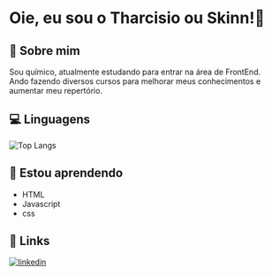 
# Oie, eu sou o Tharcisio ou Skinn!👋


## 🚀 Sobre mim
Sou químico, atualmente estudando para entrar na área de FrontEnd. <br>
Ando fazendo diversos cursos para melhorar meus conhecimentos e aumentar meu repertório.

## 💻 Linguagens

![Top Langs](https://github-readme-stats.vercel.app/api/top-langs/?username=SkinnV1&theme=tokyonight)


## 🧠 Estou aprendendo

 - HTML
 - Javascript
 - css
## 🔗 Links
[![linkedin](https://img.shields.io/badge/linkedin-0A66C2?style=for-the-badge&logo=linkedin&logoColor=white)](https://www.linkedin.com/in/tharcisio-melo)

